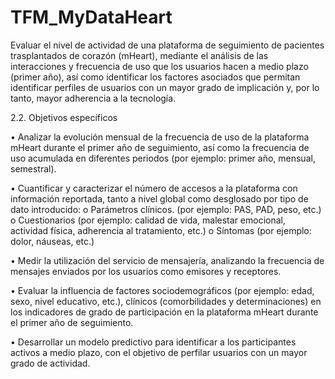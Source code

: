 # TFM_MyDataHeart

Evaluar el nivel de actividad de una plataforma de seguimiento de pacientes trasplantados de corazón (mHeart), mediante el análisis de las interacciones y frecuencia de uso que los usuarios hacen a medio plazo (primer año), así como identificar los factores asociados que permitan identificar perfiles de usuarios con un mayor grado de implicación y, por lo tanto, mayor adherencia a la tecnología.


2.2.	 Objetivos específicos

•	Analizar la evolución mensual de la frecuencia de uso de la plataforma mHeart durante el primer año de seguimiento, así como la frecuencia de uso acumulada en diferentes periodos (por ejemplo: primer año, mensual, semestral).

•	Cuantificar y caracterizar el número de accesos a la plataforma con información reportada, tanto a nivel global como desglosado por tipo de dato introducido:
o	Parámetros clínicos. (por ejemplo: PAS, PAD, peso, etc.)
o	Cuestionarios (por ejemplo: calidad de vida, malestar emocional, actividad física, adherencia al tratamiento, etc.)
o	Síntomas (por ejemplo: dolor, náuseas, etc.)

•	Medir la utilización del servicio de mensajería, analizando la frecuencia de mensajes enviados por los usuarios como emisores y receptores.

•	Evaluar la influencia de factores sociodemográficos (por ejemplo: edad, sexo, nivel educativo, etc.), clínicos (comorbilidades y determinaciones) en los indicadores de grado de participación en la plataforma mHeart durante el primer año de seguimiento.

•	Desarrollar un modelo predictivo para identificar a los participantes activos a medio plazo, con el objetivo de perfilar usuarios con un mayor grado de actividad.

